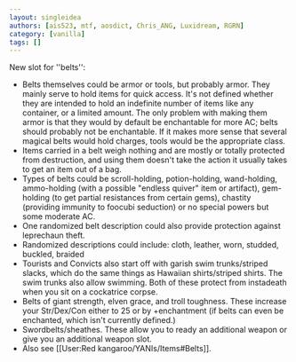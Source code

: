 ```yaml
---
layout: singleidea
authors: [ais523, mtf, aosdict, Chris_ANG, Luxidream, RGRN]
category: [vanilla]
tags: []
---
```

New slot for ''belts'':
* Belts themselves could be armor or tools, but probably armor. They mainly serve to hold items for quick access. It's not defined whether they are intended to hold an indefinite number of items like any container, or a limited amount. The only problem with making them armor is that they would by default be enchantable for more AC; belts should probably not be enchantable. If it makes more sense that several magical belts would hold charges, tools would be the appropriate class.
* Items carried in a belt weigh nothing and are mostly or totally protected from destruction, and using them doesn't take the action it usually takes to get an item out of a bag.
* Types of belts could be scroll-holding, potion-holding, wand-holding, ammo-holding (with a possible "endless quiver" item or artifact), gem-holding (to get partial resistances from certain gems), chastity (providing immunity to foocubi seduction) or no special powers but some moderate AC.
* One randomized belt description could also provide protection against leprechaun theft.
* Randomized descriptions could include: cloth, leather, worn, studded, buckled, braided
* Tourists and Convicts also start off with garish swim trunks/striped slacks, which do the same things as Hawaiian shirts/striped shirts. The swim trunks also allow swimming. Both of these protect from instadeath when you sit on a cockatrice corpse.
* Belts of giant strength, elven grace, and troll toughness. These increase your Str/Dex/Con either to 25 or by +enchantment (if belts can even be enchanted, which isn't currently defined.)
* Swordbelts/sheathes. These allow you to ready an additional weapon or give you an additional weapon slot.
* Also see [[User:Red kangaroo/YANIs/Items#Belts]].
